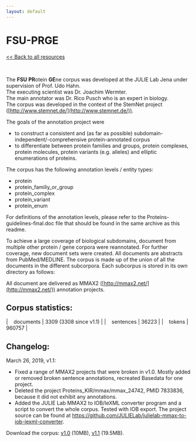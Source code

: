 ```yaml
---
layout: default
---
```


# FSU-PRGE

[<< Back to all resources](index.html)

<br>

The **FSU** **PR**otein **GE**ne corpus was developed at the JULIE Lab Jena under supervision of Prof. Udo Hahn.<br/>
The executing scientist was Dr. Joachim Wermter.<br/>
The main annotator was Dr. Rico Pusch who is an expert in biology.<br/>
The corpus was developed in the context of the StemNet project ([http://www.stemnet.de/](http://www.stemnet.de/)).

The goals of the annotation project were
* to construct a consistent and (as far as possible) subdomain-independent/-comprehensive protein-annotated corpus
* to differentiate between protein families and groups, protein complexes, protein molecules, protein variants (e.g. alleles) and elliptic enumerations of proteins.

The corpus has the following annotation levels / entity types:
* protein
* protein_familiy_or_group
* protein_complex
* protein_variant
* protein_enum

For definitions of the annotation levels, please refer to the Proteins-guidelines-final.doc file that should be found in the same archive as this readme.

To achieve a large coverage of biological subdomains, document from multiple other protein / gene corpora were reannotated. For further coverage, new document sets were created. All documents are abstracts from PubMed/MEDLINE. The corpus is made up of the union of all the documents in the different subcorpora. Each subcorpus is stored in its own directory as follows:

All document are delivered as MMAX2 ([http://mmax2.net/](http://mmax2.net/)) annotation projects.

## Corpus statistics:

| &nbsp;&nbsp;&nbsp;documents | 3309 (3308 since v1.1) |
| &nbsp;&nbsp;&nbsp;sentences | 36223 |
| &nbsp;&nbsp;&nbsp;tokens | 960757 |

## Changelog:

March 26, 2019, v1.1:
* Fixed a range of MMAX2 projects that were broken in v1.0. Mostly added or removed broken sentence annotations, recreated Basedata for one project.
* Deleted the project Proteins_KIR/mmax/mmax_24742, PMID 7833836, because it did not exhibit any annotations.
* Added the JULIE Lab MMAX2 to IOB/IeXML converter program and a script to convert the whole corpus. Tested with IOB export. The project source can be found at https://github.com/JULIELab/julielab-mmax-to-iob-iexml-converter.

Download the corpus: [v1.0](/downloads/resources/fsu_prge_release_v1_0.tgz) (10MB), [v1.1](/downloads/resources/fsu_prge_release_v1_1.tgz) (19.5MB).
